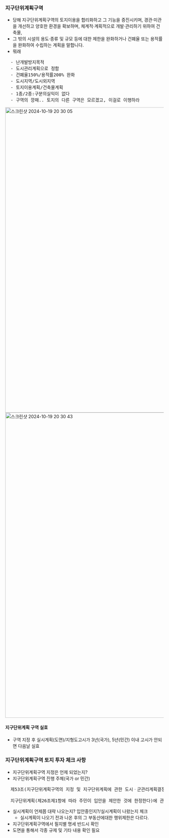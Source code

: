 ### 지구단위계획구역
- 당해 지구단위계획구역의 토지이용을 합리화하고 그 기능을 증진시키며, 경관·미관을 개선하고 양호한 환경을 확보하며, 체계적·계획적으로 개발·관리하기 위하여 건축물,
- 그 밖의 시설의 용도·종류 및 규모 등에 대한 제한을 완화하거나 건폐율 또는 용적률을 완화하여 수립하는 계획을 말합니다.
- 뭐래
<pre>
  - 난개발방지목적
  - 도시관리계획으로 정함
  - 건폐율150%/용적률200% 완화
  - 도시지역/도시외지역
  - 토지이용계획/건축물계획
  - 1종/2종:구분의실익이 없다
  - 구역의 깡패.. 토지의 다른 구역은 모르겠고, 이걸로 이행하라
</pre>

<img width="968" alt="스크린샷 2024-10-19 20 30 05" src="https://github.com/user-attachments/assets/58a37f52-eccd-4d04-ad27-fe26453265fc">

<img width="968" alt="스크린샷 2024-10-19 20 30 43" src="https://github.com/user-attachments/assets/34ed74a1-71e5-40ca-ab9b-c1829acaf325">

#### 지구단위계획 구역 실효
- 구역 지정 후 실시계획(도면)/지형도고시가 3년(국가), 5년(민간) 이내 고시가 안되면 다음날 실효

### 지구단위계획구역 토지 투자 체크 사항
- 지구단위계획구역 지정은 언제 되었는지?
- 지구단위계획구역 진행 주체(국가 or 민간)
<pre>
  제53조(지구단위계획구역의 지정 및 지구단위계획에 관한 도시ㆍ군관리계획결정의 실효 등) ① 지구단위계획구역의 지정에 관한 도시ㆍ군관리계획결정의 고시일부터 3년 이내에 그 지구단위계획구역에 관한 지구단위계획이 결정ㆍ고시(실시계획/지형도)되지 아니하면 그 3년이 되는 날의 다음날에 그 지구단위계획구역의 지정에 관한 도시ㆍ군관리계획결정은 효력을 잃는다. 다만, 다른 법률에서 지구단위계획의 결정(결정된 것으로 보는 경우를 포함한다)에 관하여 따로 정한 경우에는 그 법률에 따라 지구단위계획을 결정할 때까지 지구단위계획구역의 지정은 그 효력을 유지한다.
  
  지구단위계획(제26조제1항에 따라 주민이 입안을 제안한 것에 한정한다)에 관한 도시ㆍ군관리계획결정의 고시일부터 5년 이내에 이 법 또는 다른 법률에 따라 허가ㆍ인가ㆍ승인 등을 받아 사업이나 공사에 착수하지 아니하면 그 5년이 된 날의 다음날에 그 지구단위계획에 관한 도시ㆍ군관리계획결정은 효력을 잃는다. 이 경우 지구단위계획과 관련한 도시ㆍ군관리계획결정에 관한 사항은 해당 지구단위계획구역 지정 당시의 도시ㆍ군관리계획으로 환원된 것으로 본다. <신설 2015. 8. 11.>
</pre>
- 실시계획이 언제쯤 대략 나오는지? 입안중인지?/실시계획이 나왔는지 체크
   * 실시계획이 나오기 전과 나온 후의 그 부동산에대한 행위제한은 다르다.
- 지구단위계획구역에서 필지별 명세 반드시 확인
- 도면을 통해서 각종 규제 및 기타 내용 확인 필요
